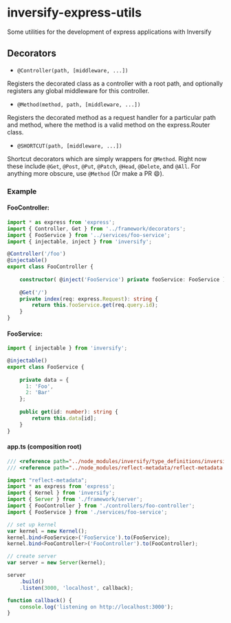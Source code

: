 # inversify-express-utils
Some utilities for the development of express applications with Inversify

## Decorators

* `@Controller(path, [middleware, ...])`

Registers the decorated class as a controller with a root path, and optionally registers any global middleware for this controller.

* `@Method(method, path, [middleware, ...])`

Registers the decorated method as a request handler for a particular path and method, where the method is a valid method on the express.Router class.

* `@SHORTCUT(path, [middleware, ...])`

Shortcut decorators which are simply wrappers for `@Method`. Right now these include `@Get`, `@Post`, `@Put`, `@Patch`, `@Head`, `@Delete`, and `@All`. For anything more obscure, use `@Method` (Or make a PR :smile:).

### Example

#### FooController:
```Typescript
import * as express from 'express';
import { Controller, Get } from '../framework/decorators';
import { FooService } from '../services/foo-service';
import { injectable, inject } from 'inversify';

@Controller('/foo')
@injectable()
export class FooController {
    
    constructor( @inject('FooService') private fooService: FooService ) {}
    
    @Get('/')
    private index(req: express.Request): string {
        return this.fooService.get(req.query.id);
    }
}
```

#### FooService:
```Typescript
import { injectable } from 'inversify';

@injectable()
export class FooService {
    
    private data = {
      1: 'Foo',
      2: 'Bar'  
    };
    
    public get(id: number): string {
        return this.data[id];
    }
}
```

#### app.ts (composition root)
```Typescript
/// <reference path="../node_modules/inversify/type_definitions/inversify/inversify.d.ts" />
/// <reference path="../node_modules/reflect-metadata/reflect-metadata.d.ts" />

import "reflect-metadata";
import * as express from 'express';
import { Kernel } from 'inversify';
import { Server } from './framework/server';
import { FooController } from './controllers/foo-controller';
import { FooService } from './services/foo-service';

// set up kernel
var kernel = new Kernel();
kernel.bind<FooService>('FooService').to(FooService);
kernel.bind<FooController>('FooController').to(FooController);

// create server
var server = new Server(kernel);

server
    .build()
    .listen(3000, 'localhost', callback);

function callback() {
    console.log('listening on http://localhost:3000');
}
```